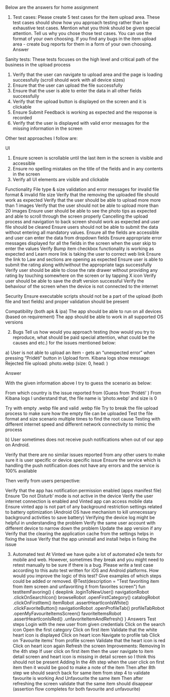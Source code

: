 Below are the answers for home assignment 

1. Test cases:
Please create 5 test cases for the item upload area. These test cases should show how you approach testing rather than be exhaustive test cases. Mention what you think should be given special attention. Tell us why you chose those test cases. You can use the format of your own choosing. If you find any bugs in the item upload area - create bug reports for them in a form of your own choosing.
Answer 

Sanity tests: These tests focuses on the high level and critical path of the business in the upload process

1. Verify that the user can navigate to upload area and the page is loading successfully (scroll should work with all device sizes) 
2. Ensure that the user can upload the file successfully 
3. Ensure that the user is able to enter the data in all other fields successfully
4. Verify that the upload button is displayed on the screen and it is clickable
5. Ensure Submit Feedback is working as expected and the response is recorded
6. Verify that the user is displayed with valid error messages for the missing information in the screen

Other test approaches I follow are:

UI
1. Ensure screen is scrollable until the last item in the screen is visible and accessible 
2. Ensure no spelling mistakes on the title of the fields and in any contents in the screen 
3. Verify all UI elements are visible and clickable 

Functionality
File type & size validation and error messages for invalid file format & invalid file size
Verify that the removing the uploaded file should work as expected 
Verify that the user should be able to upload more more than 1 images 
Verify that the user should not be able to upload more than 20 images 
Ensure user should be able to see the photo tips as expected and able to scroll through the screen properly 
Cancelling the upload process and navigation to back screen should work as expected and user file should be cleared 
Ensure users should not be able to submit the data without entering all mandatory values.
Ensure all the fields are accessible and user can enter the data from dropdown fields 
Ensure appropriate error messages displayed for all the fields in the screen when the user skip to enter the values
Verify Bump item checkbox functionality is working as expected and Learn more link is taking the user to correct web link 
Ensure the link to Law and sections are opening as expected 
Ensure user is able to submit the rating along with/without the appropriate tags successfully  
Verify user should be able to close the rate drawer without providing any rating by touching somewhere on the screen or by tapping X icon
Verify user should be able to save the draft version successful 
Verify the behaviour of the screen when the device is not connected to the internet 

Security
Ensure executable scripts should not be a part of the upload (both file and text fields) and proper validation should be present

Compatibility (both apk & ipa)
The app should be able to run on all devices (based on requirement) 
The app should be  able to work in all supported OS versions



2. Bugs
Tell us how would you approach testing (how would you try to reproduce, what should be paid special attention, what could be the causes and etc.) for the issues mentioned below:

a) User is not able to upload an item - gets an “unexpected error” when pressing “Pridėti” button in Upload form. Kibana logs show message: Rejected file upload: photo.webp (size: 0, head: )


Answer 

With the given information above I try to guess the scenario as below:


From which country is the issue reported from (Guess from ‘Pridėti’ ) 
From Kibana logs I understand that, the file name is ‘photo.webp’ 
and size is 0

Try with empty .webp file and valid .webp file
Try to break the file upload process to make sure how the empty file can be uploaded 
Test the file format and size scenario multiple times to find the root cause 
Testing with different internet speed and different network connectivity to mimic the process 

b) User sometimes does not receive push notifications when out of our app on Android.

Verify that there are no similar issues reported from any other users to make sure it is user specific or device specific issue 
Ensure the service which is handling the push notification does not have any errors and the service is 100% available

Then verify from users perspective: 

Verify that the app has notification permission enabled (apps manifest file)
Ensure ‘Do not Disturb’ mode is not active in the device 
Verify the user internet connection is enabled and Vinted app can access mobile data
Ensure vinted app is not part of any background restriction settings related to battery optimization (Android OS have mechanism to kill unnecessary background activities to save battery) 
Verifying the device log might be helpful in understanding the problem
Verify the same user account with different device to narrow down the problem
Update the app version if any 
Verify that the clearing the application cache from the settings helps in fixing the issue
Verify that the app uninstall and install helps in fixing the issue 



3. Automated test
At Vinted we have quite a lot of automated e2e tests for mobile and web. However, sometimes they break and you might need to retest manually to be sure if there is a bug.
Please write a test case according to this auto test written for iOS and Android platforms.
How would you improve the logic of this test? Give examples of which steps could be added or removed.
@Test(description = "Test favoriting item from item screen and unfavoriting it from favorites screen")
fun testItemFavoring() {
   deeplink
       .loginToNewUser()
   navigationRobot
       .clickOnSearchIcon()
   browseRobot
       .openFirstCategory()
   catalogRobot
       .clickOnFirstItem()
   itemRobot
       .assertHeartIconIsWhite()
       .clickFavoriteButton()
   navigationRobot
       .openProfileTab()
   profileTabRobot
       .openMyFavouriteItemsScreen()
   favoriteItemsRobot
       .assertHeartIconIsRed()
       .unfavoriteItemAndRefresh()
}
Answers
Test steps
Login with the new user from given credentials 
Click on the search icon 
Open the first category 
Click on first item 
Validate that the white heart icon is displayed
Click on heart icon 
Navigate to profile tab 
Click on ‘Favourite items’ from profile screen 
Validate that the heart icon is red 
Click on heart icon again 
Refresh the screen 
Improvements: 
Removing
In the 4th step If user click on first item then the user navigate to item detail screen and heart icon is missing in detail screen so I think this should not be present 
Adding
In the 4th step when the user click on first item then it would be good to make a note of the item 
Then after 8th step we should search back for same item from step 4 to validate favourite is working 
And Unfavourite the same item 
Then after refreshing the screen validate that the same item should disappear 
(assertion flow completes for both favourite and unfavourite) 


